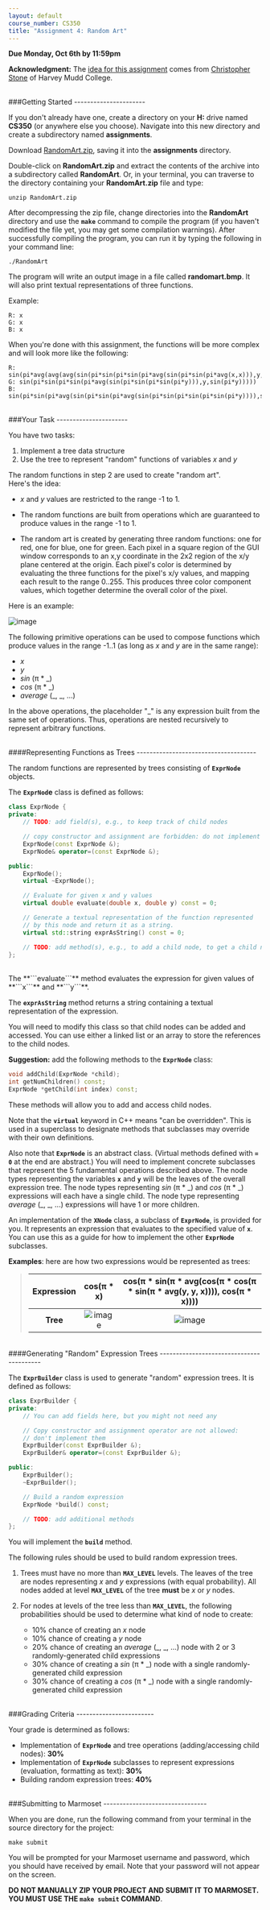 ```yaml
---
layout: default
course_number: CS350
title: "Assignment 4: Random Art"
---
```


**Due Monday, Oct 6th by 11:59pm**

**Acknowledgment:** The
[idea for this assignment](http://nifty.stanford.edu/2009/stone-random-art/)
comes from [Christopher Stone](http://www.cs.hmc.edu/~stone/)
of Harvey Mudd College.

<br>
###Getting Started
----------------------

If you don't already have one, create a directory on your **H:** drive named **CS350** (or anywhere else you choose). Navigate into this new directory and create a subdirectory named **assignments**.

Download [RandomArt.zip](RandomArt.zip), saving it into the **assignments** directory. 

Double-click on **RandomArt.zip** and extract the contents of the archive into a subdirectory called **RandomArt**.  Or, in your terminal, you can traverse to the directory containing your **RandomArt.zip** file and type:

    unzip RandomArt.zip
    
After decompressing the zip file, change directories into the **RandomArt** directory and use the **```make```** command to compile the program (if you haven't modified the file yet, you may get some compilation warnings).  After successfully compiling the program, you can run it by typing the following in your command line:

    ./RandomArt
    
The program will write an output image in a file called **randomart.bmp**.  It will also print textual representations of three functions.

Example:

	R: x
	G: x
	B: x
		
When you're done with this assignment, the functions will be more complex and will look more like the following:

	R: sin(pi*avg(avg(avg(sin(pi*sin(pi*sin(pi*avg(sin(pi*sin(pi*avg(x,x))),y,x)))),sin(pi*sin(pi*avg(sin(pi*sin(pi*sin(pi*sin(pi*x)))),sin(pi*y)))),avg(sin(pi*y),sin(pi*sin(pi*sin(pi*sin(pi*x)))))),y),x))
	G: sin(pi*sin(pi*sin(pi*avg(sin(pi*sin(pi*sin(pi*y))),y,sin(pi*y)))))
	B: sin(pi*sin(pi*avg(sin(pi*sin(pi*avg(sin(pi*sin(pi*sin(pi*sin(pi*y)))),sin(pi*x)))),sin(pi*sin(pi*sin(pi*sin(pi*x)))),y)))


<br>
###Your Task
----------------------
    
You have two tasks:

1. Implement a tree data structure
2. Use the tree to represent "random" functions of variables *x* and *y*

The random functions in step 2 are used to create "random art".<br>
Here's the idea:

  * *x* and *y* values are restricted to the range -1 to 1.

  * The random functions are built from operations which are guaranteed
  to produce values in the range -1 to 1.

  * The random art is created by generating three random functions:
  one for red, one for blue, one for green.  Each pixel
  in a square region of the GUI window corresponds to
  an x,y coordinate in the 2x2 region of the x/y plane centered at the origin.
  Each pixel's color is determined by evaluating the three
  functions for the pixel's x/y values, and mapping each
  result to the range 0..255.  This produces three color component
  values, which together determine the overall color of the pixel.

Here is an example:

![image](images/assign04/randomart.png)


The following primitive operations can be used to compose
functions which produce values in the range -1..1 (as long as
*x* and *y* are in the same range):

* *x*
* *y*
* *sin* (π \* \_)
* *cos* (π \* \_)
* *average* (\_, \_, ...)

In the above operations, the placeholder "\_" is any expression
built from the same set of operations.  Thus, operations are nested
recursively to represent arbitrary functions.

<br>
####Representing Functions as Trees
-------------------------------------

The random functions are represented by trees consisting
of **```ExprNode```** objects.

The **```ExprNod```e** class is defined as follows:

    
```cpp
class ExprNode {
private:
	// TODO: add field(s), e.g., to keep track of child nodes

	// copy constructor and assignment are forbidden: do not implement them
	ExprNode(const ExprNode &);
	ExprNode& operator=(const ExprNode &);

public:
	ExprNode();
	virtual ~ExprNode();

	// Evaluate for given x and y values
	virtual double evaluate(double x, double y) const = 0;

	// Generate a textual representation of the function represented
	// by this node and return it as a string.
	virtual std::string exprAsString() const = 0;

	// TODO: add method(s), e.g., to add a child node, to get a child node, etc.
};
```

<br>
The **```evaluate```** method evaluates the expression for given values
of **```x```** and **```y```**.

The **```exprAsString```** method returns a string containing a textual
representation of the expression.

You will need to modify this class so that child nodes can be
added and accessed.  You can use either a linked list or an array
to store the references to the child nodes.

**Suggestion:** add the following methods to the **```ExprNode```** class:

```cpp
void addChild(ExprNode *child);
int getNumChildren() const;
ExprNode *getChild(int index) const;
```

These methods will allow you to add and access child nodes.

Note that the **```virtual```** keyword in C++ means "can be overridden".
This is used in a superclass to designate methods that subclasses
may override with their own definitions.

Also note that **```ExprNode```** is an abstract class.  (Virtual methods defined with
**```= 0```** at the end are abstract.)  You will need to
implement concrete subclasses that represent the 5 fundamental
operations described above.  The node types representing the variables
**```x```** and **```y```** will be the leaves of the overall expression tree.
The node types representing *sin* (π \* \_) and *cos* (π \* \_) expressions
will each have a single child.  The node type representing
*average* (\_, \_, ...) expressions will have 1 or more children.

An implementation of the **```XNode```** class, a subclass of **```ExprNode```**, is provided for you.  It represents an expression that evaluates to the specified value
of **```x```**.  You can use this as a guide for how to implement the
other **```ExprNode```** subclasses.

**Examples**: here are how two expressions would be represented
as trees:

>| **Expression** | cos(π \* x) | cos(π \* sin(π \* avg(cos(π \* cos(π \* sin(π \* avg(y, y, x)))), cos(π \* x))))    |
>|:--------------:|:-----------:|:-----------------------------------------------------------------------:|
>| **Tree**       |  ![image](images/assign04/expr1.png)  |  ![image](images/assign04/expr2.png)  |


<br>
####Generating "Random" Expression Trees
-----------------------------------------

The **```ExprBuilder```** class is used to generate "random" expression trees.  It is defined as follows:

```cpp
class ExprBuilder {
private:
	// You can add fields here, but you might not need any

	// Copy constructor and assignment operator are not allowed:
	// don't implement them
	ExprBuilder(const ExprBuilder &);
	ExprBuilder& operator=(const ExprBuilder &);

public:
	ExprBuilder();	
	~ExprBuilder();

	// Build a random expression
	ExprNode *build() const;

	// TODO: add additional methods
};
```

You will implement the **```build```** method.

The following rules should be used to build random expression trees.

1. Trees must have no more than **```MAX_LEVEL```** levels.
The leaves of the tree are nodes representing *x* and *y*
expressions (with equal probability).  All nodes added at
level **```MAX_LEVEL```** of the tree **must** be *x* or *y* nodes.

2. For nodes at levels of the tree less than **```MAX_LEVEL```**,
the following probabilities should be used to determine
what kind of node to create:
    * 10% chance of creating an *x* node
    * 10% chance of creating a *y* node
    * 20% chance of creating an *average* (\_, \_, ...) node with
      2 or 3 randomly-generated child expressions
    * 30% chance of creating a *sin* (π \* \_) node with a single
      randomly-generated child expression
    * 30% chance of creating a *cos* (π \* \_) node with a single
      randomly-generated child expression



<br>
###Grading Criteria
------------------------

Your grade is determined as follows:

* Implementation of **```ExprNode```** and tree operations (adding/accessing child nodes): **30%**
* Implementation of **```ExprNode```** subclasses to represent expressions (evaluation, formatting as text): **30%**
* Building random expression trees: **40%**


<br>
###Submitting to Marmoset
--------------------------------

When you are done, run the following command from your terminal in the source directory for the project:

	make submit

You will be prompted for your Marmoset username and password,
which you should have received by email.  Note that your password will
not appear on the screen.

**DO NOT MANUALLY ZIP YOUR PROJECT AND SUBMIT IT TO MARMOSET.  
YOU MUST USE THE ```make submit``` COMMAND**.

